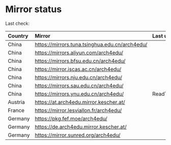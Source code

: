 <script src="./time.js"></script>
# Mirror status
Last check: <script type="text/javascript">localize(1683081200.1635697);</script>

|Country|Mirror|Last update|
|:------|:-----|:----------|
|China|https://mirrors.tuna.tsinghua.edu.cn/arch4edu/|<script type="text/javascript">localize(1683052322);</script>|
|China|https://mirrors.aliyun.com/arch4edu/|<script type="text/javascript">localize(1683052322);</script>|
|China|https://mirrors.bfsu.edu.cn/arch4edu/|<script type="text/javascript">localize(1683052322);</script>|
|China|https://mirror.iscas.ac.cn/arch4edu/|<script type="text/javascript">localize(1683052322);</script>|
|China|https://mirrors.nju.edu.cn/arch4edu/|<script type="text/javascript">localize(1683009041);</script>|
|China|https://mirrors.sau.edu.cn/arch4edu/|<script type="text/javascript">localize(1673850842);</script>|
|China|https://mirrors.ynu.edu.cn/arch4edu/|ReadTimeout|
|Austria|https://at.arch4edu.mirror.kescher.at/|<script type="text/javascript">localize(1683052322);</script>|
|France|https://mirror.lesviallon.fr/arch4edu/|<script type="text/javascript">localize(1683052322);</script>|
|Germany|https://pkg.fef.moe/arch4edu/|<script type="text/javascript">localize(1683052322);</script>|
|Germany|https://de.arch4edu.mirror.kescher.at/|<script type="text/javascript">localize(1683052322);</script>|
|Germany|https://mirror.sunred.org/arch4edu/|<script type="text/javascript">localize(1683052322);</script>|

<script src="./tablefilter/tablefilter.js"></script>
<script src="./table.js"></script>